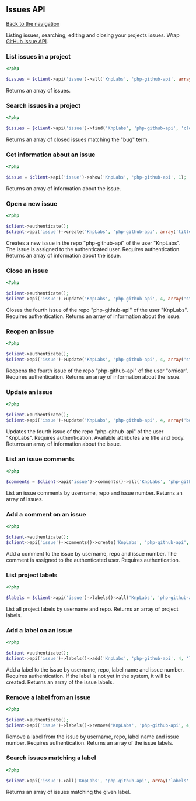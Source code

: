 ## Issues API
[Back to the navigation](index.md)

Listing issues, searching, editing and closing your projects issues.
Wrap [GitHub Issue API](http://developer.github.com/v3/issues/).

### List issues in a project

```php
<?php

$issues = $client->api('issue')->all('KnpLabs', 'php-github-api', array('state' => 'open'));
```

Returns an array of issues.

### Search issues in a project

```php
<?php

$issues = $client->api('issue')->find('KnpLabs', 'php-github-api', 'closed', 'bug');
```

Returns an array of closed issues matching the "bug" term.

### Get information about an issue

```php
<?php

$issue = $client->api('issue')->show('KnpLabs', 'php-github-api', 1);
```

Returns an array of information about the issue.

### Open a new issue

```php
<?php

$client->authenticate();
$client->api('issue')->create('KnpLabs', 'php-github-api', array('title' => 'The issue title', 'body' => 'The issue body');
```

Creates a new issue in the repo "php-github-api" of the user "KnpLabs".
The issue is assigned to the authenticated user. Requires authentication.
Returns an array of information about the issue.

### Close an issue

```php
<?php

$client->authenticate();
$client->api('issue')->update('KnpLabs', 'php-github-api', 4, array('state' => 'closed'));
```

Closes the fourth issue of the repo "php-github-api" of the user "KnpLabs". Requires authentication.
Returns an array of information about the issue.

### Reopen an issue

```php
<?php

$client->authenticate();
$client->api('issue')->update('KnpLabs', 'php-github-api', 4, array('state' => 'open'));
```

Reopens the fourth issue of the repo "php-github-api" of the user "ornicar". Requires authentication.
Returns an array of information about the issue.

### Update an issue

```php
<?php

$client->authenticate();
$client->api('issue')->update('KnpLabs', 'php-github-api', 4, array('body' => 'The new issue body'));
```

Updates the fourth issue of the repo "php-github-api" of the user "KnpLabs". Requires authentication.
Available attributes are title and body.
Returns an array of information about the issue.

### List an issue comments

```php
<?php

$comments = $client->api('issue')->comments()->all('KnpLabs', 'php-github-api', 4);
```

List an issue comments by username, repo and issue number.
Returns an array of issues.

### Add a comment on an issue

```php
<?php

$client->authenticate();
$client->api('issue')->comments()->create('KnpLabs', 'php-github-api', 4, array('body' => 'My new comment'));
```

Add a comment to the issue by username, repo and issue number.
The comment is assigned to the authenticated user. Requires authentication.

### List project labels

```php
<?php

$labels = $client->api('issue')->labels()->all('KnpLabs', 'php-github-api');
```

List all project labels by username and repo.
Returns an array of project labels.

### Add a label on an issue

```php
<?php

$client->authenticate();
$client->api('issue')->labels()->add('KnpLabs', 'php-github-api', 4, 'label name');
```

Add a label to the issue by username, repo, label name and issue number. Requires authentication.
If the label is not yet in the system, it will be created.
Returns an array of the issue labels.

### Remove a label from an issue

```php
<?php

$client->authenticate();
$client->api('issue')->labels()->remove('KnpLabs', 'php-github-api', 4, 'label name');
```

Remove a label from the issue by username, repo, label name and issue number. Requires authentication.
Returns an array of the issue labels.

### Search issues matching a label

```php
<?php

$client->api('issue')->all('KnpLabs', 'php-github-api', array('labels' => 'label name'));
```

Returns an array of issues matching the given label.
